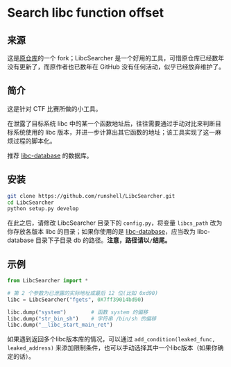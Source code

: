 # Search libc function offset



## 来源

这是[原仓库](https://github.com/lieanu/LibcSearcher)的一个 fork；LibcSearcher 是一个好用的工具，可惜原仓库已经数年没有更新了，而原作者也已数年在 GitHub 没有任何活动，似乎已经放弃维护了。

## 简介

这是针对 CTF 比赛所做的小工具。

在泄露了目标系统 libc 中的某一个函数地址后，往往需要通过手动对比来判断目标系统使用的 libc 版本，并进一步计算出其它函数的地址；该工具实现了这一麻烦过程的脚本化。

推荐 [libc-database](https://github.com/niklasb/libc-database) 的数据库。

## 安装

```bash
git clone https://github.com/runshell/LibcSearcher.git
cd LibcSearcher
python setup.py develop
```

在此之后，请修改 LibcSearcher 目录下的 `config.py`，将变量 `libcs_path` 改为你存放各版本 libc 的目录；如果你使用的是 [libc-database](https://github.com/niklasb/libc-database)，应当改为 libc-database 目录下子目录 db 的路径。**注意，路径请以`/`结尾。**

## 示例

```python
from LibcSearcher import *

# 第 2 个参数为已泄露的实际地址或最后 12 位(比如 0xd90)
libc = LibcSearcher("fgets", 0X7ff39014bd90)

libc.dump("system")        # 函数 system 的偏移
libc.dump("str_bin_sh")    # 字符串 /bin/sh 的偏移
libc.dump("__libc_start_main_ret")
```

如果遇到返回多个libc版本库的情况，可以通过 `add_condition(leaked_func, leaked_address)` 来添加限制条件，也可以手动选择其中一个libc版本（如果你确定的话）。

